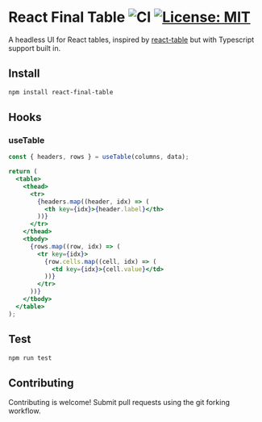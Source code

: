 # React Final Table ![CI](https://github.com/Buuntu/react-final-table/workflows/tests/badge.svg) [![License: MIT](https://img.shields.io/badge/License-MIT-green.svg)](https://opensource.org/licenses/MIT)

A headless UI for React tables, inspired by [react-table](https://github.com/tannerlinsley/react-table) but with Typescript
support built in.

## Install

```bash
npm install react-final-table
```

## Hooks

### useTable

```jsx
const { headers, rows } = useTable(columns, data);

return (
  <table>
    <thead>
      <tr>
        {headers.map((header, idx) => (
          <th key={idx}>{header.label}</th>
        ))}
      </tr>
    </thead>
    <tbody>
      {rows.map((row, idx) => (
        <tr key={idx}>
          {row.cells.map((cell, idx) => (
            <td key={idx}>{cell.value}</td>
          ))}
        </tr>
      ))}
    </tbody>
  </table>
);
```

## Test

```bash
npm run test
```

## Contributing

Contributing is welcome! Submit pull requests using the git forking workflow.
